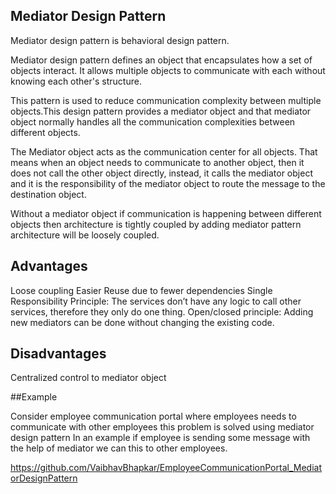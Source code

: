 ## Mediator Design Pattern

Mediator design pattern is behavioral design pattern.

Mediator design pattern defines an object that encapsulates how a set of objects interact. It allows multiple objects to communicate with each without knowing each other's structure.

This pattern is used to reduce communication complexity between multiple objects.This design pattern provides a mediator object and that mediator object normally handles all the communication complexities between different objects.

The Mediator object acts as the communication center for all objects. That means when an object needs to communicate to another object, then it does not call the other object directly, instead, it calls the mediator object and it is the responsibility of the mediator object to route the message to the destination object.

Without a mediator object if communication is happening between different objects then architecture is tightly coupled by adding mediator pattern architecture will be loosely coupled.

## Advantages

Loose coupling
Easier Reuse due to fewer dependencies
Single Responsibility Principle: The services don’t have any logic to call other services, therefore they only do one thing.
Open/closed principle: Adding new mediators can be done without changing the existing code.


## Disadvantages

Centralized control to mediator object


##Example

Consider employee communication portal where employees needs to communicate with other employees this problem is solved using mediator design pattern
In an example if employee is sending some message with the help of mediator we can this to other employees.

https://github.com/VaibhavBhapkar/EmployeeCommunicationPortal_MediatorDesignPattern


